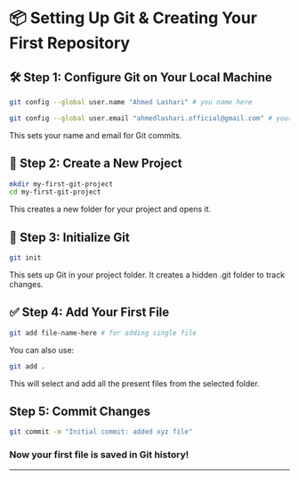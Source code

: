 # 📦 Setting Up Git & Creating Your First Repository

## 🛠 Step 1: Configure Git on Your Local Machine

   ```bash
   git config --global user.name "Ahmed Lashari" # you name here

   git config --global user.email "ahmedlashari.official@gmail.com" # your email here.
   ```


This sets your name and email for Git commits.

## 📁 Step 2: Create a New Project

   ```bash
   mkdir my-first-git-project
cd my-first-git-project
```
This creates a new folder for your project and opens it.


## 🚀 Step 3: Initialize Git

   ```bash
   git init
```
This sets up Git in your project folder. It creates a hidden .git folder to track changes.

## ✅ Step 4: Add Your First File

   ```bash
   git add file-name-here # for adding single file
   ```

You can also use:
   ```bash
   git add .
   ```
This will select and add all the present files from the selected folder.

## Step 5: Commit Changes
   ```bash
   git commit -m "Initial commit: added xyz file"
   ```


### Now your first file is saved in Git history!

---


   
